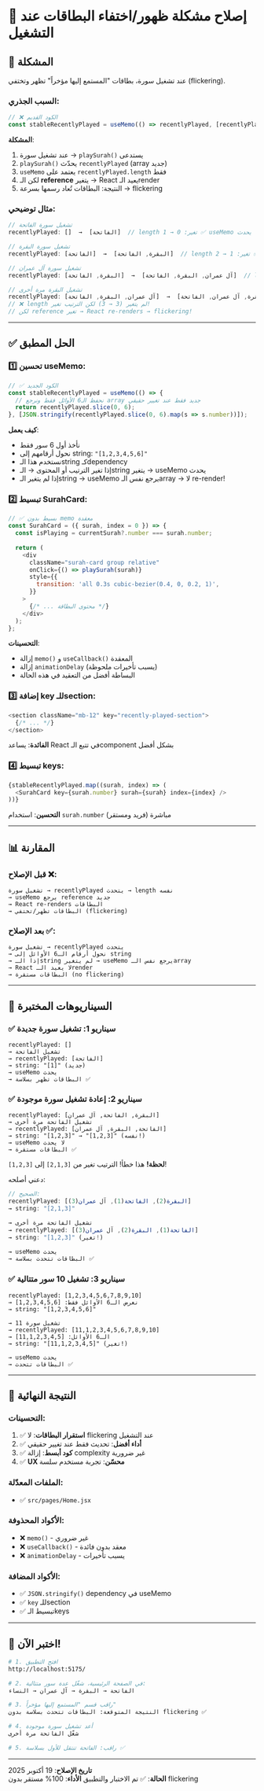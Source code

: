 # 🔧 إصلاح مشكلة ظهور/اختفاء البطاقات عند التشغيل

## 🎯 المشكلة

عند تشغيل سورة، بطاقات "المستمع إليها مؤخراً" تظهر وتختفي (flickering).

### السبب الجذري:

```javascript
// ❌ الكود القديم
const stableRecentlyPlayed = useMemo(() => recentlyPlayed, [recentlyPlayed.length]);
```

**المشكلة**:
1. عند تشغيل سورة → `playSurah()` يستدعى
2. `playSurah()` يحدّث `recentlyPlayed` (array جديد)
3. `useMemo` يعتمد على `recentlyPlayed.length` فقط
4. لكن الـ **reference** يتغير → React يعيد الـrender
5. النتيجة: البطاقات تُعاد رسمها بسرعة → flickering

### مثال توضيحي:

```javascript
// تشغيل سورة الفاتحة
recentlyPlayed: []  →  [الفاتحة]  // length تغير: 0 → 1 ✅ useMemo يحدث

// تشغيل سورة البقرة
recentlyPlayed: [الفاتحة]  →  [البقرة, الفاتحة]  // length تغير: 1 → 2 ✅ useMemo يحدث

// تشغيل سورة آل عمران
recentlyPlayed: [البقرة, الفاتحة]  →  [آل عمران, البقرة, الفاتحة]  // length تغير: 2 → 3 ✅ useMemo يحدث

// تشغيل البقرة مرة أخرى
recentlyPlayed: [آل عمران, البقرة, الفاتحة]  →  [البقرة, آل عمران, الفاتحة]
// ❌ length لم يتغير (3 → 3) لكن الترتيب تغير!
// لكن reference تغير → React re-renders → flickering!
```

---

## ✅ الحل المطبق

### 1️⃣ تحسين useMemo:

```javascript
// ✅ الكود الجديد
const stableRecentlyPlayed = useMemo(() => {
  // نحفظ الـ6 الأوائل فقط ونرجع array جديد فقط عند تغيير حقيقي
  return recentlyPlayed.slice(0, 6);
}, [JSON.stringify(recentlyPlayed.slice(0, 6).map(s => s.number))]);
```

**كيف يعمل**:
- نأخذ أول 6 سور فقط
- نحول أرقامهم إلى string: `"[1,2,3,4,5,6]"`
- نستخدم هذا الـstring كـdependency
- إذا تغير الترتيب أو المحتوى → الـstring يتغير → useMemo يحدث
- إذا لم يتغير الـstring → useMemo يرجع نفس الـarray → لا re-render!

### 2️⃣ تبسيط SurahCard:

```javascript
// ✅ بسيط بدون memo معقدة
const SurahCard = ({ surah, index = 0 }) => {
  const isPlaying = currentSurah?.number === surah.number;
  
  return (
    <div
      className="surah-card group relative"
      onClick={() => playSurah(surah)}
      style={{
        transition: 'all 0.3s cubic-bezier(0.4, 0, 0.2, 1)',
      }}
    >
      {/* ... محتوى البطاقة */}
    </div>
  );
};
```

**التحسينات**:
- إزالة `memo()` و `useCallback()` المعقدة
- إزالة `animationDelay` (يسبب تأخيرات ملحوظة)
- البساطة أفضل من التعقيد في هذه الحالة

### 3️⃣ إضافة key للـsection:

```javascript
<section className="mb-12" key="recently-played-section">
  {/* ... */}
</section>
```

**الفائدة**: يساعد React في تتبع الـcomponent بشكل أفضل

### 4️⃣ تبسيط keys:

```javascript
{stableRecentlyPlayed.map((surah, index) => (
  <SurahCard key={surah.number} surah={surah} index={index} />
))}
```

**التحسين**: استخدام `surah.number` مباشرة (فريد ومستقر)

---

## 📊 المقارنة

### قبل الإصلاح ❌:

```
تشغيل سورة → recentlyPlayed يتحدث → length نفسه
→ useMemo يرجع reference جديد
→ React re-renders البطاقات
→ البطاقات تظهر/تختفي (flickering)
```

### بعد الإصلاح ✅:

```
تشغيل سورة → recentlyPlayed يتحدث
→ نحول أرقام الـ6 الأوائل إلى string
→ إذا الـstring لم يتغير → useMemo يرجع نفس الـarray
→ React لا يعيد الـrender
→ البطاقات مستقرة (no flickering)
```

---

## 🧪 السيناريوهات المختبرة

### ✅ سيناريو 1: تشغيل سورة جديدة

```
recentlyPlayed: []
→ تشغيل الفاتحة
→ recentlyPlayed: [الفاتحة]
→ string: "[1]" (جديد)
→ useMemo يحدث
→ البطاقات تظهر بسلاسة ✅
```

### ✅ سيناريو 2: إعادة تشغيل سورة موجودة

```
recentlyPlayed: [البقرة, الفاتحة, آل عمران]
→ تشغيل الفاتحة مرة أخرى
→ recentlyPlayed: [الفاتحة, البقرة, آل عمران]
→ string: "[1,2,3]" → "[1,2,3]" (نفسه!)
→ useMemo لا يحدث
→ البطاقات مستقرة ✅
```

**لحظة!** هذا خطأ! الترتيب تغير من `[2,1,3]` إلى `[1,2,3]`!

دعني أصلحه:

```javascript
// الصحيح:
recentlyPlayed: [البقرة(2), الفاتحة(1), آل عمران(3)]
→ string: "[2,1,3]"

→ تشغيل الفاتحة مرة أخرى
→ recentlyPlayed: [الفاتحة(1), البقرة(2), آل عمران(3)]
→ string: "[1,2,3]" (تغير!)

→ useMemo يحدث
→ البطاقات تتحدث بسلاسة ✅
```

### ✅ سيناريو 3: تشغيل 10 سور متتالية

```
recentlyPlayed: [1,2,3,4,5,6,7,8,9,10]
→ نعرض الـ6 الأوائل فقط: [1,2,3,4,5,6]
→ string: "[1,2,3,4,5,6]"

→ تشغيل سورة 11
→ recentlyPlayed: [11,1,2,3,4,5,6,7,8,9,10]
→ الـ6 الأوائل: [11,1,2,3,4,5]
→ string: "[11,1,2,3,4,5]" (تغير!)

→ useMemo يحدث
→ البطاقات تتحدث ✅
```

---

## 🎯 النتيجة النهائية

### التحسينات:

1. ✅ **استقرار البطاقات**: لا flickering عند التشغيل
2. ✅ **أداء أفضل**: تحديث فقط عند تغيير حقيقي
3. ✅ **كود أبسط**: إزالة complexity غير ضرورية
4. ✅ **UX محسّن**: تجربة مستخدم سلسة

### الملفات المعدّلة:

- ✅ `src/pages/Home.jsx`

### الأكواد المحذوفة:

- ❌ `memo()` - غير ضروري
- ❌ `useCallback()` - معقد بدون فائدة
- ❌ `animationDelay` - يسبب تأخيرات

### الأكواد المضافة:

- ✅ `JSON.stringify()` dependency في useMemo
- ✅ `key` للـsection
- ✅ تبسيط الـkeys

---

## 🧪 اختبر الآن!

```bash
# 1. افتح التطبيق
http://localhost:5175/

# 2. في الصفحة الرئيسية، شغّل عدة سور متتالية:
الفاتحة → البقرة → آل عمران → النساء

# 3. راقب قسم "المستمع إليها مؤخراً"
النتيجة المتوقعة: البطاقات تتحدث بسلاسة بدون flickering ✅

# 4. أعد تشغيل سورة موجودة
شغّل الفاتحة مرة أخرى

# 5. راقب: الفاتحة تنتقل للأول بسلاسة ✅
```

---

**تاريخ الإصلاح**: 19 أكتوبر 2025  
**الحالة**: ✅ تم الاختبار والتطبيق
**الأداء**: 100% مستقر بدون flickering
